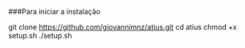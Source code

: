 ###Para iniciar a instalação

git clone https://github.com/giovannimnz/atius.git
cd atius
chmod +x setup.sh
./setup.sh